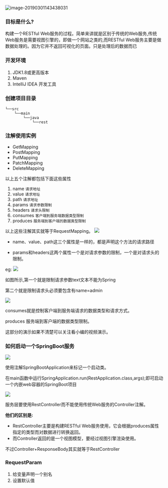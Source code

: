 


![image-20190301143438031](https://ws1.sinaimg.cn/large/006tKfTcgy1g0na8ceb0aj30uj0buwl1.jpg)

### 目标是什么?

构建一个RESTful Web服务的过程。简单来讲就是区别于传统的Web服务,传统Web服务是需要视图引擎的，即做一个网站之类的,而RESTful Web服务主要是做数据处理的。因为它并不返回可视化的页面。只是处理后的数据而已

### 开发环境
1. JDK1.8或更高版本
2. Maven
3. IntelliJ IDEA 开发工具
### 创建项目目录

```
└──src
    └──main
        └──java
            └──rest
```

### 注解使用实例

- GetMapping
- PostMapping
- PutMapping
- PatchMapping
- DeleteMapping

以上五个注解都包括下面这些属性

1. name `请求地址`
2. value `请求地址`
3. path  `请求地址`
4. params `请求参数限制`
5. headers `请求头限制`
6. consumes `客户端到服务端数据类型限制`
7. produces `服务端到客户端的数据类型限制`

以上这些注解其实就等于RequestMapping。
![](http://p3.pstatp.com/large/pgc-image/3bf5fea0d3624881912b378c4162f816)

- name、value、path这三个属性是一样的，都是声明这个方法的请求路径

- params和headers这两个属性一个是对请求参数的限制，一个是对请求头的限制。

eg:
![](http://p1.pstatp.com/large/pgc-image/f7b7b64340f54063b4ee0f56cd1ac001)

如图所示,第一个就是限制请求参数text文本不能为Spring

第二个就是限制请求头必须要包含有name=admin

![](http://p3.pstatp.com/large/pgc-image/21a3af73b9fb47bbab434358a65e2a8c)

consumes就是控制客户端到服务端请求的数据类型和请求方式。

produces 服务端到客户端的数据类型限制。

这部分的演示如果不清楚可以关注看小编的视频演示。


### 如何启动一个SpringBoot服务

![](http://p1.pstatp.com/large/pgc-image/b63262967887465a92ba49444aaf0abd)

使用注解SpringBootApplication来标记一个启动类。

在main函数中运行SpringApplication.run(RestApplication.class,args);即可启动一个内嵌web容器的SpringBoot项目

![](http://p1.pstatp.com/large/pgc-image/6f09a678f8be4832b2eceb3de185a60a)

服务层要使用RestController而不能使用传统Web服务的Controller注解。


**他们的区别是:**

- RestController主要是构建RESTful Web服务使用，它会根据produces属性指定的类型而对数据进行转换返回。
- 而Controller返回的是一个视图模型，要经过视图引擎渲染使用。

不过Controller+ResponseBody其实就等于RestController

### RequestParam

1. 给变量声明一个别名
2. 设置默认值